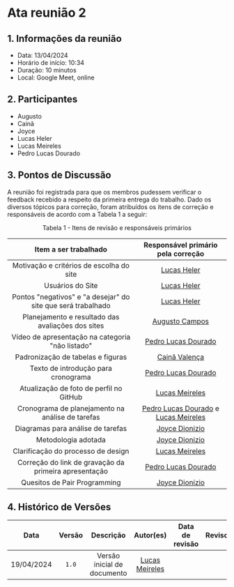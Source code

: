 # Ata reunião 2

## 1. Informações da reunião
 - Data: 13/04/2024
 - Horário de início: 10:34
 - Duração: 10 minutos
 - Local: Google Meet, online

## 2. Participantes
- Augusto
- Cainã
- Joyce
- Lucas Heler
- Lucas Meireles
- Pedro Lucas Dourado

## 3. Pontos de Discussão

A reunião foi registrada para que os membros pudessem verificar o feedback recebido a respeito da primeira entrega do trabalho. Dado os diversos tópicos para correção, foram
atribuídos os itens de correção e responsáveis de acordo com a Tabela 1 a seguir:

<p style="text-align:center;">Tabela 1 - Itens de revisão e responsáveis primários <br>

|    Item a ser trabalhado    | Responsável primário pela correção |
| :-------------------------: | :--------------------------------: |
| Motivação e critérios de escolha do site | [Lucas Heler](https://github.com/Akaeboshi) |
| Usuários do Site                         | [Lucas Heler](https://github.com/Akaeboshi) |
| Pontos "negativos" e "a desejar" do site que será trabalhado | [Lucas Heler](https://github.com/Akaeboshi) |
| Planejamento e resultado das avaliações dos sites | [Augusto Campos](https://github.com/Augcamp) |
| Vídeo de apresentação na categoria "não listado" | [Pedro Lucas Dourado](https://github.com/lucasdray) |
| Padronização de tabelas e figuras | [Cainã Valença](https://github.com/freitasc) |
| Texto de introdução para cronograma | [Pedro Lucas Dourado](https://github.com/lucasdray) |
| Atualização de foto de perfil no GitHub | [Lucas Meireles](https://github.com/Katuner) |
| Cronograma de planejamento na análise de tarefas | [Pedro Lucas Dourado](https://github.com/lucasdray) e [Lucas Meireles](https://github.com/Katuner) |
| Diagramas para análise de tarefas | [Joyce Dionizio](https://github.com/joycejdm) |
| Metodologia adotada | [Joyce Dionizio](https://github.com/joycejdm) |
| Clarificação do processo de design | [Lucas Meireles](https://github.com/Katuner) |
| Correção do link de gravação da primeira apresentação | [Pedro Lucas Dourado](https://github.com/lucasdray) |
| Quesitos de Pair Programming | [Joyce Dionizio](https://github.com/joycejdm) |

## 4. Histórico de Versões
|    Data    | Versão |          Descrição          |                      Autor(es)                      | Data de revisão | Revisor(es) |
| :--------: | :----: | :-------------------------: | :-------------------------------------------------: | :-------------: | :---------: |
| 19/04/2024 | `1.0`  | Versão inicial de documento | [Lucas Meireles](https://github.com/Katuner)        |                 |             |


